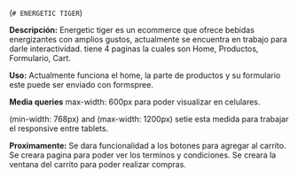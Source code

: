 (`# ENERGETIC TIGER`)

**Descripción:**
Energetic tiger es un ecommerce que ofrece bebidas energizantes con amplios gustos, actualmente se encuentra en trabajo para darle interactividad.
tiene 4 paginas la cuales son Home, Productos, Formulario, Cart.


**Uso:**
Actualmente funciona el home, la parte de productos y su formulario este puede ser enviado con formspree.

**Media queries**
max-width: 600px para poder visualizar en celulares.

(min-width: 768px) and (max-width: 1200px) setie esta medida para trabajar el responsive entre tablets.

**Proximamente:**
Se dara funcionalidad a los botones para agregar al carrito.
Se creara pagina para poder ver los terminos y condiciones.
Se creara la ventana del carrito para poder realizar compras.



